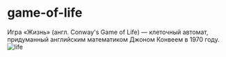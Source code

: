 # game-of-life

Игра «Жизнь» (англ. Conway's Game of Life) — клеточный автомат, придуманный английским математиком Джоном Конвеем в 1970 году.
<br>
![life](https://upload.wikimedia.org/wikipedia/commons/e/e5/Gospers_glider_gun.gif)

